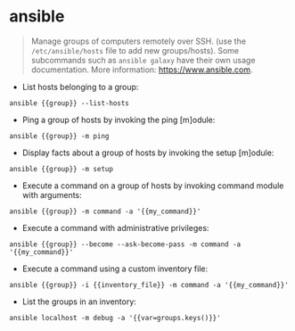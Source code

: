 # ansible

> Manage groups of computers remotely over SSH. (use the `/etc/ansible/hosts` file to add new groups/hosts).
> Some subcommands such as `ansible galaxy` have their own usage documentation.
> More information: <https://www.ansible.com>.

- List hosts belonging to a group:

`ansible {{group}} --list-hosts`

- Ping a group of hosts by invoking the ping [m]odule:

`ansible {{group}} -m ping`

- Display facts about a group of hosts by invoking the setup [m]odule:

`ansible {{group}} -m setup`

- Execute a command on a group of hosts by invoking command module with arguments:

`ansible {{group}} -m command -a '{{my_command}}'`

- Execute a command with administrative privileges:

`ansible {{group}} --become --ask-become-pass -m command -a '{{my_command}}'`

- Execute a command using a custom inventory file:

`ansible {{group}} -i {{inventory_file}} -m command -a '{{my_command}}'`

- List the groups in an inventory:

`ansible localhost -m debug -a '{{var=groups.keys()}}'`
